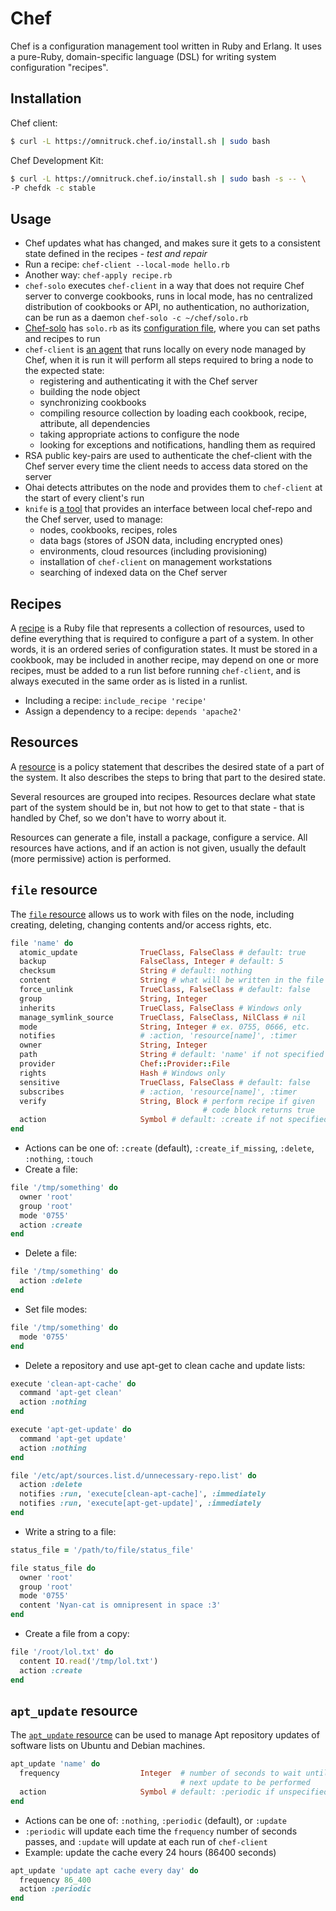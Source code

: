 # Chef

Chef is a configuration management tool written in Ruby and Erlang. It
uses a pure-Ruby, domain-specific language (DSL) for writing system
configuration "recipes".


## Installation
Chef client:
```sh
$ curl -L https://omnitruck.chef.io/install.sh | sudo bash
```

Chef Development Kit:
```sh
$ curl -L https://omnitruck.chef.io/install.sh | sudo bash -s -- \
-P chefdk -c stable
```


## Usage

- Chef updates what has changed, and makes sure it gets to a consistent
  state defined in the recipes - *test and repair*
- Run a recipe: `chef-client --local-mode hello.rb`
- Another way: `chef-apply recipe.rb`
- `chef-solo` executes `chef-client` in a way that does not require
  Chef server to converge cookbooks, runs in local mode, has no
  centralized distribution of cookbooks or API, no authentication, no
  authorization, can be run as a daemon
  `chef-solo -c ~/chef/solo.rb`
- [Chef-solo](https://docs.chef.io/chef_solo.html) has `solo.rb` as its
  [configuration file](https://docs.chef.io/config_rb_solo.html), where
  you can set paths and recipes to run
- `chef-client` is [an agent](https://docs.chef.io/chef_client.html)
  that runs locally on every node managed by Chef, when it is run it
  will perform all steps required to bring a node to the expected state:
  - registering and authenticating it with the Chef server
  - building the node object
  - synchronizing cookbooks
  - compiling resource collection by loading each cookbook, recipe,
    attribute, all dependencies
  - taking appropriate actions to configure the node
  - looking for exceptions and notifications, handling them as required
- RSA public key-pairs are used to authenticate the chef-client with
  the Chef server every time the client needs to access data stored on
  the server
- Ohai detects attributes on the node and provides them to `chef-client`
  at the start of every client's run
- `knife` is [a tool](https://docs.chef.io/knife.html) that provides an
  interface between local chef-repo and the Chef server, used to manage:
  - nodes, cookbooks, recipes, roles
  - data bags (stores of JSON data, including encrypted ones)
  - environments, cloud resources (including provisioning)
  - installation of `chef-client` on management workstations
  - searching of indexed data on the Chef server


## Recipes

A [recipe](https://docs.chef.io/recipes.html) is a Ruby file that
represents a collection of resources, used to define everything that is
required to configure a part of a system. In other words, it is an
ordered series of configuration states.
It must be stored in a cookbook, may be included in another recipe, may
depend on one or more recipes, must be added to a run list before
running `chef-client`, and is always executed in the same order as is
listed in a runlist.

- Including a recipe: `include_recipe 'recipe'`
- Assign a dependency to a recipe: `depends 'apache2'`


## Resources

A [resource](https://docs.chef.io/resource.html) is a policy statement
that describes the desired state of a part of the system.
It also describes the steps to bring that part to the desired state.

Several resources are grouped into recipes. Resources declare what state
part of the system should be in, but not how to get to that state - that
is handled by Chef, so we don't have to worry about it.

Resources can generate a file, install a package, configure a service.
All resources have actions, and if an action is not given, usually the
default (more permissive) action is performed.


## `file` resource

The [`file` resource](https://docs.chef.io/resource_file.html) allows us
to work with files on the node, including creating, deleting, changing
contents and/or access rights, etc.

```ruby
file 'name' do
  atomic_update              TrueClass, FalseClass # default: true
  backup                     FalseClass, Integer # default: 5
  checksum                   String # default: nothing
  content                    String # what will be written in the file
  force_unlink               TrueClass, FalseClass # default: false
  group                      String, Integer
  inherits                   TrueClass, FalseClass # Windows only
  manage_symlink_source      TrueClass, FalseClass, NilClass # nil
  mode                       String, Integer # ex. 0755, 0666, etc.
  notifies                   # :action, 'resource[name]', :timer
  owner                      String, Integer
  path                       String # default: 'name' if not specified
  provider                   Chef::Provider::File
  rights                     Hash # Windows only
  sensitive                  TrueClass, FalseClass # default: false
  subscribes                 # :action, 'resource[name]', :timer
  verify                     String, Block # perform recipe if given
                                           # code block returns true
  action                     Symbol # default: :create if not specified
end
```

- Actions can be one of: `:create` (default), `:create_if_missing`,
  `:delete`, `:nothing`, `:touch`
- Create a file:
```ruby
file '/tmp/something' do
  owner 'root'
  group 'root'
  mode '0755'
  action :create
end
```
- Delete a file:
```ruby
file '/tmp/something' do
  action :delete
end

```
- Set file modes:
```ruby
file '/tmp/something' do
  mode '0755'
end
```
- Delete a repository and use apt-get to clean cache and update lists:
```ruby
execute 'clean-apt-cache' do
  command 'apt-get clean'
  action :nothing
end

execute 'apt-get-update' do
  command 'apt-get update'
  action :nothing
end

file '/etc/apt/sources.list.d/unnecessary-repo.list' do
  action :delete
  notifies :run, 'execute[clean-apt-cache]', :immediately
  notifies :run, 'execute[apt-get-update]', :immediately
end
```
- Write a string to a file:
```ruby
status_file = '/path/to/file/status_file'

file status_file do
  owner 'root'
  group 'root'
  mode '0755'
  content 'Nyan-cat is omnipresent in space :3'
end
```
- Create a file from a copy:
```ruby
file '/root/lol.txt' do
  content IO.read('/tmp/lol.txt')
  action :create
end
```


## `apt_update` resource

The [`apt_update` resource](https://docs.chef.io/resource_apt_update.html)
can be used to manage Apt repository updates of software lists on Ubuntu
and Debian machines.

```ruby
apt_update 'name' do
  frequency                  Integer  # number of seconds to wait until
                                      # next update to be performed
  action                     Symbol # default: :periodic if unspecified
end
```

- Actions can be one of: `:nothing`, `:periodic` (default), or `:update`
- `:periodic` will update each time the `frequency` number of seconds
  passes, and `:update` will update at each run of `chef-client`
- Example: update the cache every 24 hours (86400 seconds)
```ruby
apt_update 'update apt cache every day' do
  frequency 86_400
  action :periodic
end
```
